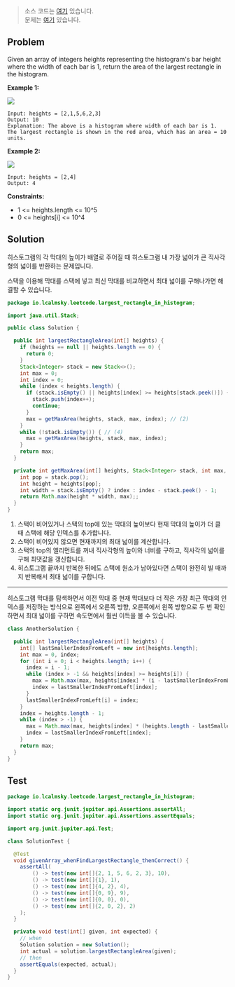 > 소스 코드는 [여기](https://github.com/lcalmsky/leetcode/blob/master/src/main/java/io/lcalmsky/leetcode/largest_rectangle_in_histogram/Solution.java) 있습니다.  
> 문제는 [여기](https://leetcode.com/problems/largest-rectangle-in-histogram/) 있습니다.

## Problem

Given an array of integers heights representing the histogram's bar height where the width of each bar is 1, return the area of the largest rectangle in the histogram.

**Example 1:**

![](https://assets.leetcode.com/uploads/2021/01/04/histogram.jpg)

```text
Input: heights = [2,1,5,6,2,3]
Output: 10
Explanation: The above is a histogram where width of each bar is 1.
The largest rectangle is shown in the red area, which has an area = 10 units.
```

**Example 2:**

![](https://assets.leetcode.com/uploads/2021/01/04/histogram-1.jpg)

```text
Input: heights = [2,4]
Output: 4
```

**Constraints:**

* 1 <= heights.length <= 10^5
* 0 <= heights[i] <= 10^4

## Solution

히스토그램의 각 막대의 높이가 배열로 주어질 때 히스토그램 내 가장 넓이가 큰 직사각형의 넓이를 반환하는 문제입니다.

스택을 이용해 막대를 스택에 넣고 최신 막대를 비교하면서 최대 넓이를 구해나가면 해결할 수 있습니다.

```java
package io.lcalmsky.leetcode.largest_rectangle_in_histogram;

import java.util.Stack;

public class Solution {

  public int largestRectangleArea(int[] heights) {
    if (heights == null || heights.length == 0) {
      return 0;
    }
    Stack<Integer> stack = new Stack<>();
    int max = 0;
    int index = 0;
    while (index < heights.length) {
      if (stack.isEmpty() || heights[index] >= heights[stack.peek()]) { // (1)
        stack.push(index++);
        continue;
      }
      max = getMaxArea(heights, stack, max, index); // (2)
    }
    while (!stack.isEmpty()) { // (4)
      max = getMaxArea(heights, stack, max, index);
    }
    return max;
  }

  private int getMaxArea(int[] heights, Stack<Integer> stack, int max, int index) { // (3)  
    int pop = stack.pop();
    int height = heights[pop];
    int width = stack.isEmpty() ? index : index - stack.peek() - 1;
    return Math.max(height * width, max);;
  }
}

```

1. 스택이 비어있거나 스택의 top에 있는 막대의 높이보다 현재 막대의 높이가 더 클 때 스택에 해당 인덱스를 추가합니다.
2. 스택이 비어있지 않으면 현재까지의 최대 넓이를 계산합니다.
3. 스택의 top의 엘리먼트를 꺼내 직사각형의 높이와 너비를 구하고, 직사각의 넓이를 구해 최댓값을 갱신합니다.
4. 히스토그램 끝까지 반복한 뒤에도 스택에 원소가 남아있다면 스택이 완전히 빌 때까지 반복해서 최대 넓이를 구합니다.

---

히스토그램 막대를 탐색하면서 이전 막대 중 현재 막대보다 더 작은 가장 최근 막대의 인덱스를 저장하는 방식으로 왼쪽에서 오른쪽 방향, 오른쪽에서 왼쪽 방향으로 두 번 확인하면서 최대 넓이를 구하면 속도면에서 훨씬 이득을 볼 수 있습니다.

```java
class AnotherSolution {

  public int largestRectangleArea(int[] heights) {
    int[] lastSmallerIndexFromLeft = new int[heights.length];
    int max = 0, index;
    for (int i = 0; i < heights.length; i++) {
      index = i - 1;
      while (index > -1 && heights[index] >= heights[i]) {
        max = Math.max(max, heights[index] * (i - lastSmallerIndexFromLeft[index] - 1));
        index = lastSmallerIndexFromLeft[index];
      }
      lastSmallerIndexFromLeft[i] = index;
    }
    index = heights.length - 1;
    while (index > -1) {
      max = Math.max(max, heights[index] * (heights.length - lastSmallerIndexFromLeft[index] - 1));
      index = lastSmallerIndexFromLeft[index];
    }
    return max;
  }
}
```

## Test

```java
package io.lcalmsky.leetcode.largest_rectangle_in_histogram;

import static org.junit.jupiter.api.Assertions.assertAll;
import static org.junit.jupiter.api.Assertions.assertEquals;

import org.junit.jupiter.api.Test;

class SolutionTest {

  @Test
  void givenArray_whenFindLargestRectangle_thenCorrect() {
    assertAll(
        () -> test(new int[]{2, 1, 5, 6, 2, 3}, 10),
        () -> test(new int[]{1}, 1),
        () -> test(new int[]{4, 2}, 4),
        () -> test(new int[]{0, 9}, 9),
        () -> test(new int[]{0, 0}, 0),
        () -> test(new int[]{2, 0, 2}, 2)
    );
  }

  private void test(int[] given, int expected) {
    // when
    Solution solution = new Solution();
    int actual = solution.largestRectangleArea(given);
    // then
    assertEquals(expected, actual);
  }
}
```